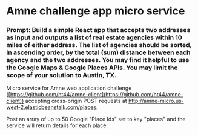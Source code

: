 # Amne challenge app micro service

### Prompt: Build a simple React app that accepts two addresses as input and outputs a list of real estate agencies within 10 miles of either address. The list of agencies should be sorted, in ascending order, by the total (sum) distance between each agency and the two addresses. You may find it helpful to use the Google Maps & Google Places APIs. You may limit the scope of your solution to Austin, TX.

Micro service for Amne web application challenge ([https://github.com/ht44/amne-client](https://github.com/ht44/amne-client)) accepting cross-origin POST requests at http://amne-micro.us-west-2.elasticbeanstalk.com/places.

Post an array of up to 50 Google "Place Ids" set to key "places" and the service will return details for each place.

